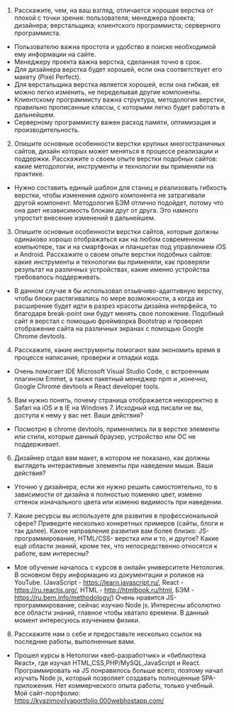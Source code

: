 1.  Расскажите, чем, на ваш взгляд, отличается хорошая верстка от плохой с точки зрения: пользователя; менеджера проекта; дизайнера; верстальщика; клиентского программиста; серверного программиста.
- Пользователю важна простота и удобство в поиске необходимой ему информации на сайте. 
- Менеджеру проекта важна верстка, сделанная точно в срок.
- Для дизайнера верстка будет хорошей, если она соответствует его макету (Pixel Perfect).
- Для верстальщика верстка является хорошей, если она гибкая, её можно легко изменить, не переделывая другие компоненты.
- Клиентскому программисту важна структура, методология верстки, правильно прописанные классы, с которыми легко будет работать в дальнейшем.
- Серверному программисту важен расход памяти, оптимизация и производительность.

2. Опишите основные особенности верстки крупных многостраничных сайтов, дизайн которых может меняться в процессе реализации и поддержки. Расскажите о своем опыте верстки подобных сайтов: какие методологии, инструменты и технологии вы применяли на практике.
- Нужно составить единый шаблон для станиц и реализовать гибкость верстки, чтобы изменения одного компонента не затрагивали другой компонент. Методология БЭМ отлично подойдет, потому что она дает независимость блокам друг от друга. Это намного упростит внесение изменений в дальнейшем. 

3. Опишите основные особенности верстки сайтов, которые должны одинаково хорошо отображаться как на любом современном компьютере, так и на смартфонах и планшетах под управлением iOS и Android. Расскажите о своем опыте верстки подобных сайтов: какие инструменты и технологии вы применяли, как проверяли результат на различных устройствах, какие именно устройства требовалось поддерживать.
- В данном случае я бы использовал отзывчиво-адаптивную верстку,  чтобы блоки растягивались по мере возможности, а когда их расширение будет идти в разрез красоты дизайна интерфейса, то благодаря break-point они будут менять свое положение. Подобный сайт я верстал с помощью фреймворка Bootstrap и проверял отображение сайта на различных экранах с помощью Google Chrome devtools.

4. Расскажите, какие инструменты помогают вам экономить время в процессе написания, проверки и отладки кода.
- Очень помогает IDE Microsoft Visual Studio Code, с встроенным плагином Emmet, а также пакетный менеджер npm и ,конечно, Google Chrome devtools и React developer tools.

5. Вам нужно понять, почему страница отображается некорректно в Safari на iOS и в IE на Windows 7. Исходный код писали не вы, доступа к нему у вас нет. Ваши действия?
- Посмотрю в chrome devtools, применялись ли в верстке элементы или стили, которые данный браузер, устройство или ОС не поддерживает.

6. Дизайнер отдал вам макет, в котором не показано, как должны выглядеть интерактивные элементы при наведении мыши. Ваши действия?
- Уточню у дизайнера, если же нужно решить самостоятельно, то в зависимости от дизайна я полностью поменяю цвет, изменю оттенок изначального цвета или изменю видимость при наведении.

7. Какие ресурсы вы используете для развития в профессиональной сфере? Приведите несколько конкретных примеров (сайты, блоги и так далее). Какое направление развития вам более близко: JS-программирование, HTML/CSS- верстка или и то, и другое? Какие ещё области знаний, кроме тех, что непосредственно относятся к работе, вам интересны?
-  Мое обучение началось с курсов в онлайн университете Нетология. В основном беру информацию из документации и роликов на YouTube. (JavaScript - https://learn.javascript.ru/, React - https://ru.reactjs.org/, HTML - http://htmlbook.ru/html, БЭМ - https://ru.bem.info/methodology/) Очень нравится JS-программирование, сейчас изучаю Node js. Интересны абсолютно все области знаний, главное чтобы хватало времени. В данный момент интересуюсь изучением физики.

8. Расскажите нам о себе и предоставьте несколько ссылок на последние работы, выполненные вами.
-  Прошел курсы в Нетологии «веб-разработчик» и «библиотека React», где изучал HTML,CSS,PHP/MySQL,JavaScript и React. Программировать на JS понравилось больше всего, поэтому начал изучать Node js, который позволяет создавать полноценные SPA-приложения. Нет коммерческого опыта работы, только учебный. Мой сайт-портфолио: https://kyazimovilyaportfolio.000webhostapp.com/ 
